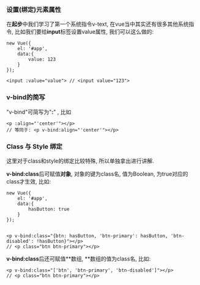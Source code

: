 ### 设置\(绑定\)元素属性

在**起步**中我们学习了第一个系统指令v-text, 在vue当中其实还有很多其他系统指令, 比如我们要给**input**标签设置value属性, 我们可以这么做的:

```
new Vue({
    el: '#app',
    data:{
        value: 123
    }
});

<input :value="value"> // <input value="123">
```

### v-bind的简写

"v-bind"可简写为"**:**" , 比如

```vue
<p :align="'center'"></p>
// 等同于: <p v-bind:align="'center'"></p>
```

### Class 与 Style 绑定

这里对于class和style的绑定比较特殊, 所以单独拿出进行讲解.

**v-bind:class**后可赋值**对象**, 对象的键为class名, 值为Boolean, 为true对应的class才生效,  比如:

```
new Vue({
    el: '#app',
    data:{
        hasButton: true
    }
});


<p v-bind:class="{btn: hasButton, 'btn-primary': hasButton, 'btn-disabled': !hasButton}"></p>
// <p class="btn btn-primary"></p>
```

**v-bind:class**后还可赋值**数组, **数组的值为class名, 比如:

```
<p v-bind:class="['btn', 'btn-primary', 'btn-disabled']"></p>
// <p class="btn btn-primary"></p>
```



